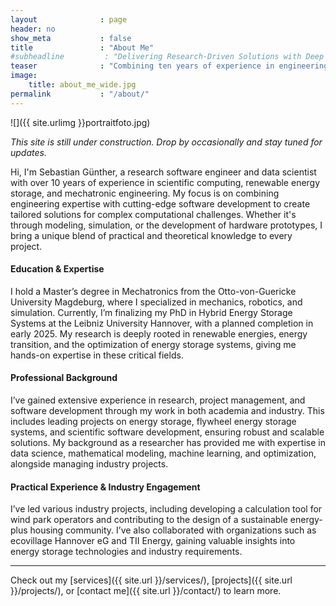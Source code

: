 ```yaml
---
layout              : page
header: no
show_meta           : false
title               : "About Me"
#subheadline         : "Delivering Research-Driven Solutions with Deep Technical Expertise"
teaser              : "Combining ten years of experience in engineering, research, and software development to bridge the gap between innovation and practical application."
image:
    title: about_me_wide.jpg
permalink           : "/about/"
---
```


![]({{ site.urlimg }}portraitfoto.jpg)

_This site is still under construction. Drop by occasionally and stay tuned for
updates._

Hi, I'm Sebastian Günther, a research software engineer and data scientist with
over 10 years of experience in scientific computing, renewable energy storage,
and mechatronic engineering. My focus is on combining engineering expertise with
cutting-edge software development to create tailored solutions for complex
computational challenges. Whether it's through modeling, simulation, or the
development of hardware prototypes, I bring a unique blend of practical and
theoretical knowledge to every project. 


#### Education & Expertise

I hold a Master’s degree in Mechatronics from the Otto-von-Guericke University
Magdeburg, where I specialized in mechanics, robotics, and simulation.
Currently, I’m finalizing my PhD in Hybrid Energy Storage Systems at the Leibniz
University Hannover, with a planned completion in early 2025. My research is
deeply rooted in renewable energies, energy transition, and the optimization of
energy storage systems, giving me hands-on expertise in these critical fields. 


#### Professional Background

I’ve gained extensive experience in research, project management, and software
development through my work in both academia and industry. This includes leading
projects on energy storage, flywheel energy storage systems, and scientific software
development, ensuring robust and scalable solutions. My background as a
researcher has provided me with expertise in data science,
mathematical modeling, machine learning, and optimization, alongside managing
industry projects. 

#### Practical Experience & Industry Engagement

I’ve led various industry projects, including developing a calculation tool for
wind park operators and contributing to the design of a sustainable energy-plus
housing community. I’ve also collaborated with organizations such as ecovillage
Hannover eG and TII Energy, gaining valuable insights into energy storage
technologies and industry requirements. 

---

Check out my
[services]({{ site.url }}/services/),
[projects]({{ site.url }}/projects/), or
[contact me]({{ site.url }}/contact/) to learn more.

